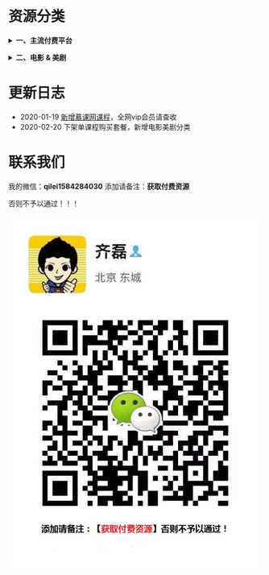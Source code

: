 # 资源分类

<b><details><summary>一、主流付费平台</summary></b>

## 资源目录

实际内容比目录多
http://note.youdao.com/noteshare?id=7fd10758621338e782c6af98f48a7659

目录可以搜到的资源(搜索方法上面链接有详解)，有偿分享！支持试听试看，非诚勿扰！

## 收费标准

#### 套餐一：单个平台 10 元/永久

单个平台是指比如像'混沌大学'，10 元包含目录里看到的所有'混沌大学'平台课程，付费后邀你加入单平台学习群。

[如图：](https://github.com/Daily-Github/VIP-knowledge/blob/master/img/tc02.png)

#### 套餐二：全网 vip 会员 50 元/永久

内容包含：目录上看到的所有平台课程，两千多个栏目，100 万价值课程，加后期每天更新，每周上新 6 到 7 个新栏目。平台随便一个栏目就 200 元，现只需 50 元加入全网 vip 会员共享学习群，永久免费更新！后期课程资源每更新增加 3000G 针对后加入会员涨价 10 元 ，入会 60 元、70 元以此类推，前面会员一次加入永久免费更新，早加入早受益，时间就是金钱，效率就是生命，不要等到价格上涨了说之前咨询价，一律按阶段价。

[如图：](https://github.com/Daily-Github/VIP-knowledge/blob/master/img/tc03.png)

</details>

<b><details><summary>二、电影 & 美剧</summary></b>

## 收费标准：10 元/永久

电影如图：
![电影](./img/电影.jpg)

美剧如图：
![美剧](./img/美剧.png)

</details>

# 更新日志

* 2020-01-19 [新增慕课网课程](https://github.com/Daily-Github/VIP-knowledge/blob/master/img/慕课网.jpg)，全网vip会员请查收
* 2020-02-20 下架单课程购买套餐，新增电影美剧分类

# 联系我们

我的微信：**qilei1584284030**
添加请备注：**获取付费资源**

否则不予以通过！！！

![二维码](./img/wx_qrcode.jpg)

